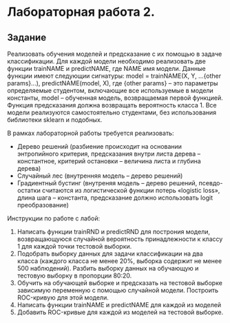 # Лабораторная работа 2.

## Задание
Реализовать обучения моделей и предсказание с их помощью в задаче классификации. 
Для каждой модели необходимо реализовать две функции trainNAME и predictNAME, где NAME имя модели. 
Данные функции имеют следующии сигнатуры: 
model = trainNAME(X, Y, ...{other params}...), 
predictNAME(model, X), где {other params}  – это параметры определяемые студентом, включающие все используемые в модели константы, 
model – обученная модель, возвращаемая первой функцией. 
Функция предсказания должна возвращать вероятность класса 1. 
Все модели реализуются самостоятельно студентами, без использования библиотеки sklearn и подобных. 

В рамках лабораторной работы требуется реализовать:
- Дерево решений (разбиение происходит на основании энтропийного критерия, предсказания внутри листа дерева – константное, критерий остановки – величина листа и глубина дерева)
- Случайный лес (внутренняя модель – дерево решений)
- Градиентный бустинг (внутреняя модель – дерево решений, псевдо-остатки считаются из логистической функции потерь «logistic loss», длина шага – константа, предсказание должно использовать logit преобразование)

Инструкции по работе с лабой:
1. Написать функции trainRND и predictRND для построния модели, возвращающуюся случайной вероятность принадлежности к классу 1 для каждой точки тестовой выборки.
2. Подобрать выборку данных для задачи классификации на два класса (каждого класса не менее 20%, выборка содержит не менее 500 наблюдений). Разбить выборку данных на обучающую и тестовую выборку в пропорции 80:20.
3. Обучить на обучающей выборке и предсказать на тестовой выборке зависимую переменную с помощью случайной модели. Построить ROC-кривую для этой модели.
4. Написать функции trainNAME и predictNAME для каждой из моделей
5. Добавить ROC-кривые для каждой из моделей на тестовой выборке.